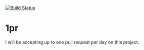 [![Build Status](https://travis-ci.org/thepracticaldev/1pr.svg?branch=master)](https://travis-ci.org/grimreaper/1pr)

# 1pr
I will be accepting up to one pull request per day on this project.
